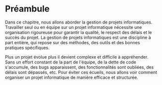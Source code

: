 # Préambule

Dans ce chapitre, nous allons aborder la gestion de projets informatiques. Travailler seul ou en équipe sur un projet informatique nécessite une organisation rigoureuse pour garantir la qualité, le respect des délais et le succès du projet. La gestion de projets informatiques est une discipline à part entière, qui repose sur des méthodes, des outils et des bonnes pratiques spécifiques.

Plus un projet évolue plus il devient complexe et difficile à appréhender. Sans un effort constant de la part de l'équipe, de la dette de code s'accumule, des bugs apparaissent, des fonctionnalités sont oubliées, des délais sont dépassés, etc. Pour éviter ces écueils, nous allons voir comment organiser un projet informatique de manière efficace et structurée.